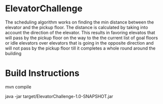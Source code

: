 # ElevatorChallenge
The scheduling algorithm works on finding the min distance between the elevator and the pickup floor. The distance is
calculated by taking into account the direction of the elevator. This results in favoring elevatos that will pass by
the pickup floor on the way to the the current list of goal floors or idle elevators over elevators that is going in
the opposite direction and will not pass by the pickup floor till it completes a whole round around the building

# Build Instructions
mvn compile

java -jar target/ElevatorChallenge-1.0-SNAPSHOT.jar
